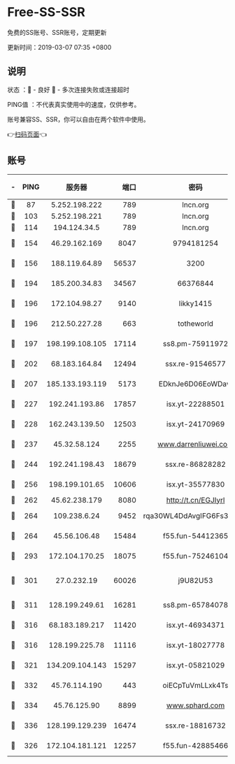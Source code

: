 # Free-SS-SSR

免费的SS账号、SSR账号，定期更新

更新时间：2019-03-07 07:35 +0800

## 说明

状态     ：🙂 - 良好 🙁 - 多次连接失败或连接超时

PING值   ：不代表真实使用中的速度，仅供参考。

账号兼容SS、SSR，你可以自由在两个软件中使用。

👉[扫码页面](https://liesauer.github.io/Free-SS-SSR/)👈

## 账号

|-|PING|服务器|端口|密码|加密方式|区域|
|:----:|:----:|:-----:|-----:|:----:|:----:|:----:|
|🙂|87|5.252.198.222|789|lncn.org|rc4|JP|
|🙂|103|5.252.198.221|789|lncn.org|rc4|JP|
|🙂|114|194.124.34.5|789|lncn.org|rc4|JP|
|🙂|154|46.29.162.169|8047|9794181254|aes-256-cfb|RU|
|🙂|156|188.119.64.89|56537|3200|aes-256-cfb|RU|
|🙂|194|185.200.34.83|34567|66376844|aes-256-cfb|US|
|🙂|196|172.104.98.27|9140|likky1415|aes-256-cfb|JP|
|🙂|196|212.50.227.28|663|totheworld|aes-256-cfb|US|
|🙂|197|198.199.108.105|17114|ss8.pm-75911972|aes-256-cfb|US|
|🙂|202|68.183.164.84|12494|ssx.re-91546577|aes-256-cfb|US|
|🙂|207|185.133.193.119|5173|EDknJe6D06EoWDaw|aes-256-cfb|US|
|🙂|227|192.241.193.86|17857|isx.yt-22288501|aes-256-cfb|US|
|🙂|228|162.243.139.50|12503|isx.yt-24170969|aes-256-cfb|US|
|🙂|237|45.32.58.124|2255|www.darrenliuwei.com|aes-256-cfb|JP|
|🙂|244|192.241.198.43|18679|ssx.re-86828282|aes-256-cfb|US|
|🙂|256|198.199.101.65|10606|isx.yt-35577830|aes-256-cfb|US|
|🙂|262|45.62.238.179|8080|http://t.cn/EGJIyrl|rc4-md5|CA|
|🙂|264|109.238.6.24|9452|rqa30WL4DdAvgIFG6Fs3znzTa|aes-256-cfb|FR|
|🙂|264|45.56.106.48|15484|f55.fun-54412365|aes-256-cfb|US|
|🙂|293|172.104.170.25|18075|f55.fun-75246104|aes-256-cfb|SG|
|🙂|301|27.0.232.19|60026|j9U82U53|xchacha20-ietf-poly1305|HK|
|🙂|311|128.199.249.61|16281|ss8.pm-65784078|aes-256-cfb|SG|
|🙂|316|68.183.189.217|11420|isx.yt-46934371|aes-256-cfb|SG|
|🙂|316|128.199.225.78|11116|isx.yt-18027778|aes-256-cfb|SG|
|🙂|321|134.209.104.143|15297|isx.yt-05821029|aes-256-cfb|SG|
|🙂|332|45.76.114.190|443|oiECpTuVmLLxk4Ts|aes-256-cfb|AU|
|🙂|334|45.76.125.90|8899|www.sphard.com|aes-256-cfb|AU|
|🙂|336|128.199.129.239|16474|ssx.re-18816732|aes-256-cfb|SG|
|🙂|326|172.104.181.121|12257|f55.fun-42885466|aes-256-cfb|SG|
